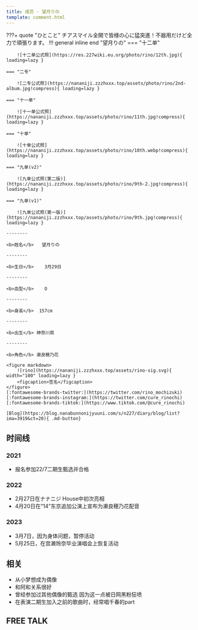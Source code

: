 ```yaml
---
title: 成员 - 望月りの
template: comment.html
---
```

???+ quote "ひとこと"
    チアスマイル全開で皆様の心に猛突進！不器用だけど全力で頑張ります。
!!! general inline end "望月りの"
    === "十二单"

        ![十二单公式照](https://res.227wiki.eu.org/photo/rino/12th.jpg){ loading=lazy }

    === "二专"

        ![二专公式照](https://nananiji.zzzhxxx.top/assets/photo/rino/2nd-album.jpg!compress){ loading=lazy }

    === "十一单"

        ![十一单公式照](https://nananiji.zzzhxxx.top/assets/photo/rino/11th.jpg!compress){ loading=lazy }

    === "十单"

        ![十单公式照](https://nananiji.zzzhxxx.top/assets/photo/rino/10th.webp!compress){ loading=lazy }

    === "九单(v2)"

        ![九单公式照(第二版)](https://nananiji.zzzhxxx.top/assets/photo/rino/9th-2.jpg!compress){ loading=lazy }
        
    === "九单(v1)"

        ![九单公式照(第一版)](https://nananiji.zzzhxxx.top/assets/photo/rino/9th.jpg!compress){ loading=lazy }

    --------

    <b>姓名</b>   望月りの

    --------

    <b>生日</b>    3月29日

    --------

    <b>血型</b>    O

    --------

    <b>身高</b>  157cm

    --------

    <b>出生</b> 神奈川県

    --------

    <b>角色</b> 濑良穂乃花
  
    <figure markdown>
        ![rino](https://nananiji.zzzhxxx.top/assets/rino-sig.svg){ width="100" loading=lazy }
        <figcaption>签名</figcaption>
    </figure>
    [:fontawesome-brands-twitter:](https://twitter.com/rino_mochizuki) [:fontawesome-brands-instagram:](https://twitter.com/cure_rinochi) [:fontawesome-brands-tiktok:](https://www.tiktok.com/@cure_rinochi)
       
    [Blog](https://blog.nanabunnonijyuuni.com/s/n227/diary/blog/list?ima=3919&ct=20){ .md-button}

## 时间线
### 2021 

- 报名参加22/7二期生甄选并合格

### 2022

- 2月27日在ナナニジ House中初次亮相
- 4月20日在“14”东京追加公演上宣布为濑良穂乃花配音

### 2023

- 3月7日，因为身体问题，暂停活动
- 5月25日，在宫濑玲奈毕业演唱会上恢复活动

## 相关

- 从小梦想成为偶像
- 和阿和关系很好
- 曾经参加过其他偶像的甄选  <span class="heimu" title="你知道的太多了">因为这一点被日网黑粉狂喷</span>
- 在表演二期生加入之前的歌曲时，经常唱千春的part


## FREE TALK

<div id="dplayer"></div>

<script src="https://nananiji.zzzhxxx.top/js/md5.js"></script>
<script src="https://nananiji.zzzhxxx.top/js/hls.min.js"></script>
<script src="https://nananiji.zzzhxxx.top/js/DPlayer.min.js"></script>
<script>
    const dp = new DPlayer({
    container: document.getElementById('dplayer'),
    video: {
        url: 'https://manifest.prod.boltdns.net/manifest/v1/hls/v4/clear/4504957038001/3c6bbf28-1eed-4ef9-bb8d-ab4cf43904d8/10s/master.m3u8?fastly_token=NjJkYTUwYWRfNTcwYmYwNmQ3NmUxZTk3ODU1ODZmN2I4MjlkNWY4OGYwNWQ4NDQ5OGYzZDBlMDI4MTFmOTFhMjI1ZWRhMjY1Yw%3D%3D',
        type: 'hls',
    },
    danmaku: {
        id: md5('rino-intro'),
        api: "https://danmu.zzzhxxx.top/"
    },
    contextmenu: [
    {
        text: '227WiKi',
        link: 'https://github.com/227WiKi/227WiKi',
    },
    ]
});
console.log(dp.plugins.hls);
</script>
